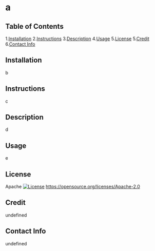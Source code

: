 # a
  ## Table of Contents
  1.[Installation](#installation)
  2.[Instructions](#instructions)
  3.[Description](#description)
  4.[Usage](#usage)
  5.[License](#license)
  5.[Credit](#credit)
  6.[Contact Info](#credit)

  ## Installation
  b
  ## Instructions
  c
  ## Description
  d
  ## Usage
  e
  ## License
  Apache
  [![License](https://img.shields.io/badge/License-Apache_2.0-blue.svg)](https://opensource.org/licenses/Apache-2.0)
  https://opensource.org/licenses/Apache-2.0
## Credit
undefined
## Contact Info
undefined
